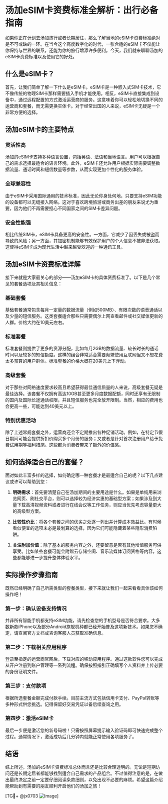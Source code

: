 # 汤加eSIM卡资费标准全解析：出行必备指南

如果你正在计划去汤加旅行或者长期居住，那么了解当地的eSIM卡资费标准绝对是不可或缺的一环。在当今这个高度数字化的时代，一张合适的eSIM卡不仅能让你保持与世界的联系，还能为你的旅行增添许多便利。今天，我们就来聊聊汤加的eSIM卡资费标准以及使用它的好处。

## 什么是eSIM卡？

首先，让我们简单了解一下什么是eSIM卡。eSIM卡是一种嵌入式SIM卡技术，它不像传统的物理SIM卡那样需要插入手机才能使用。相反，eSIM卡直接集成到设备中，通过远程配置的方式激活运营商的服务。这意味着你可以轻松地切换不同的运营商和套餐，而无需更换实体卡。对于经常出国的人来说，eSIM卡无疑是一个非常方便的选择。

## 汤加eSIM卡的主要特点

### 灵活性高
汤加的eSIM卡支持多种语言设置，包括英语、法语和当地语言。用户可以根据自己的需求选择最适合的语言环境。此外，eSIM卡还允许用户根据实际需要调整数据流量、通话时间和短信数量等参数，从而实现更加个性化的服务体验。

### 全球兼容性
由于eSIM卡采用国际通用的技术标准，因此无论你身处何地，只要支持eSIM功能的设备都可以无缝接入网络。这对于喜欢跨境旅游或商务出差的朋友来说尤为重要，因为他们不再需要担心不同国家之间的SIM卡差异问题。

### 安全性能强
相比传统SIM卡，eSIM卡具备更高的安全性。一方面，它减少了因丢失或被盗而导致的风险；另一方面，其加密机制能够有效保护用户的个人信息不被非法获取。这使得eSIM卡成为现代生活中越来越受欢迎的一种通讯工具。

## 汤加eSIM卡资费标准详解

接下来就是大家最关心的部分——汤加eSIM卡的具体资费标准了。以下是几个常见的套餐选项及其相关信息：

### 基础套餐
基础套餐通常包含每月一定量的数据流量（例如500MB）、有限次数的语音通话以及少量的短信服务。这类套餐适合那些只需要偶尔上网查看邮件或社交媒体更新的人群。价格大约在10美元左右。

### 标准套餐
标准套餐则提供了更多的资源分配，比如每月2GB的数据流量、较长时长的通话时间以及较多的短信额度。这样的组合非常适合需要频繁使用互联网但又不想花费太多预算的用户群体。标准套餐的价格大概在20美元上下浮动。

### 高级套餐
对于那些对网络速度要求较高且希望获得最佳通信质量的人来说，高级套餐无疑是最佳选择。该套餐不仅拥有高达10GB甚至更多月度数据配额，同时还享有无限制的国内及国际长途通话权限，并且短信服务也完全放开限制。当然，相应的费用也会更高一些，可能达到40美元以上。

### 特别优惠活动
除了上述常规套餐之外，运营商还会不定期推出各种促销活动。例如，在特定节假日期间可能会提供折扣价购买多个月份的服务；又或者是针对首次注册用户给予免费试用期等福利措施。这些都为消费者带来了额外的价值感。

## 如何选择适合自己的套餐？

面对如此丰富多样的选择，如何确定哪一种套餐才是最适合自己的呢？以下几点建议或许可以帮助到您：

1. **明确需求**：首先要清楚自己在汤加期间的主要用途是什么。如果是单纯用来浏览网页、刷社交平台，则可以选择较为经济实惠的基础型方案；如果涉及到大量下载高清视频资料或者进行在线会议等工作任务，则应当优先考虑容量更大的高级型方案。
   
2. **比较性价比**：将各个套餐之间的优劣之处逐一列出并计算成本效益比。有时候看似便宜的选项未必是最划算的选择，因为它们可能隐藏着某些隐形消费陷阱。
   
3. **关注附加价值**：除了基本的服务内容之外，还要留意是否有其他增值服务可供享受。比如某些套餐可能会附赠云存储空间、音乐流媒体订阅资格等内容，这些都能够进一步提升整体体验水平。

## 实际操作步骤指南

既然已经明确了自己所需类型的套餐类型，接下来就让我们一起来看看具体该如何操作吧！

### 第一步：确认设备支持情况
并非所有智能手机都支持eSIM功能，请先检查您的手机型号是否符合要求。大多数新款iPhone以及部分Android旗舰机种都已经开始普及这项新技术。如果您不确定，请查阅官方文档或咨询客服人员获取准确信息。

### 第二步：下载相关应用程序
登录至指定的运营商官网后，下载对应的移动应用程序。通过这款软件您可以完成从开户注册到账户管理等一系列流程。确保按照指引正确填写个人资料并上传必要的身份证明文件。

### 第三步：支付款项
根据所选套餐金额完成付款手续。目前主流方式包括信用卡支付、PayPal转账等多种形式供您挑选。记得保留好交易凭证以备后续查询之用。

### 第四步：激活eSIM卡
最后一步便是激活您的新号码啦！只需按照屏幕提示输入验证码即可快速完成整个过程。通常情况下，激活成功后几分钟内就能正常使用各项服务了。

## 结语

综上所述，汤加的eSIM卡资费标准总体而言还是比较合理透明的。无论是短期访问还是长期定居者都能够找到适合自己需求的产品组合。不过值得注意的是，在做出最终决定之前一定要仔细阅读条款细则，以免出现不必要的麻烦。希望这篇介绍能帮助到有需要的朋友顺利开启他们的汤加之旅！

[TG💪+ @jx0703 ![Image](https://github.com/user-attachments/assets/dbca1d08-cadb-493c-b0ec-ad6f7a83f270)]